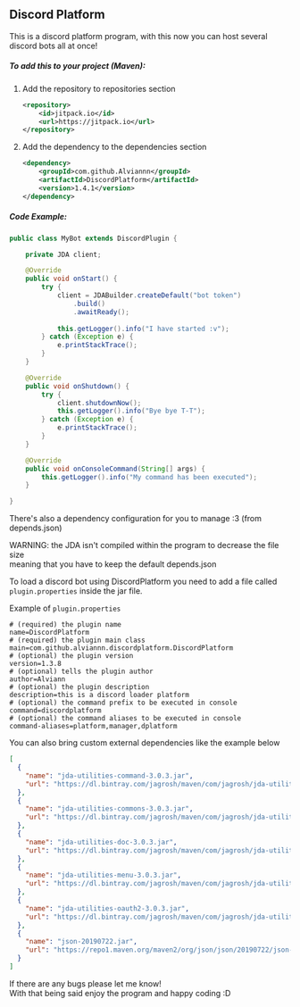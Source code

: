## Discord Platform

This is a discord platform program, with this now you can host several discord bots all at once!

##### To add this to your project (Maven):

1. Add the repository to repositories section
    ```xml
    <repository>
        <id>jitpack.io</id>
        <url>https://jitpack.io</url>
    </repository>
    ```
2. Add the dependency to the dependencies section
    ```xml
    <dependency>
        <groupId>com.github.Alviannn</groupId>
        <artifactId>DiscordPlatform</artifactId>
        <version>1.4.1</version>
    </dependency>
    ```

##### Code Example:
```java
public class MyBot extends DiscordPlugin {

    private JDA client;

    @Override
    public void onStart() {
        try {
            client = JDABuilder.createDefault("bot token")
                .build()
                .awaitReady();
    
            this.getLogger().info("I have started :v");
        } catch (Exception e) {
            e.printStackTrace();
        }
    }

    @Override
    public void onShutdown() {
        try {
            client.shutdownNow();
            this.getLogger().info("Bye bye T-T");
        } catch (Exception e) {
            e.printStackTrace();
        }
    }

    @Override
    public void onConsoleCommand(String[] args) {
        this.getLogger().info("My command has been executed");
    }

}
```

There's also a dependency configuration for you to manage :3 (from depends.json)
<br>

WARNING: the JDA isn't compiled within the program to decrease the file size <br>
meaning that you have to keep the default depends.json<br>

To load a discord bot using DiscordPlatform you need to add a file called `plugin.properties`
inside the jar file.
 
 Example of `plugin.properties`
```properties
# (required) the plugin name
name=DiscordPlatform
# (required) the plugin main class
main=com.github.alviannn.discordplatform.DiscordPlatform
# (optional) the plugin version
version=1.3.8
# (optional) tells the plugin author
author=Alviann
# (optional) the plugin description
description=this is a discord loader platform
# (optional) the command prefix to be executed in console
command=discordplatform
# (optional) the command aliases to be executed in console
command-aliases=platform,manager,dplatform
```

You can also bring custom external dependencies like the example below
```json
[
  {
    "name": "jda-utilities-command-3.0.3.jar",
    "url": "https://dl.bintray.com/jagrosh/maven/com/jagrosh/jda-utilities-command/3.0.3/jda-utilities-command-3.0.3.jar"
  },
  {
    "name": "jda-utilities-commons-3.0.3.jar",
    "url": "https://dl.bintray.com/jagrosh/maven/com/jagrosh/jda-utilities-commons/3.0.3/jda-utilities-commons-3.0.3.jar"
  },
  {
    "name": "jda-utilities-doc-3.0.3.jar",
    "url": "https://dl.bintray.com/jagrosh/maven/com/jagrosh/jda-utilities-doc/3.0.3/jda-utilities-doc-3.0.3.jar"
  },
  {
    "name": "jda-utilities-menu-3.0.3.jar",
    "url": "https://dl.bintray.com/jagrosh/maven/com/jagrosh/jda-utilities-menu/3.0.3/jda-utilities-menu-3.0.3.jar"
  },
  {
    "name": "jda-utilities-oauth2-3.0.3.jar",
    "url": "https://dl.bintray.com/jagrosh/maven/com/jagrosh/jda-utilities-oauth2/3.0.3/"
  },
  {
    "name": "json-20190722.jar",
    "url": "https://repo1.maven.org/maven2/org/json/json/20190722/json-20190722.jar"
  }
]
```

If there are any bugs please let me know! <br>
With that being said enjoy the program and happy coding :D